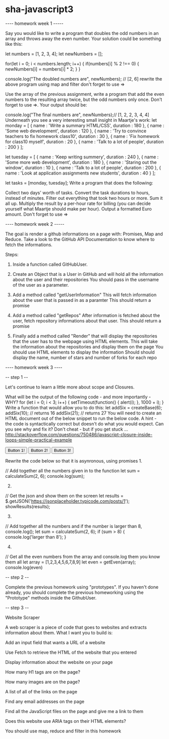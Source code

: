 # sha-javascript3

---- homework week 1 -----

Say you would like to write a program that doubles the odd numbers in an array and throws away the even number.
Your solution could be something like this:

let numbers = [1, 2, 3, 4];
let newNumbers = [];

for(let i = 0; i < numbers.length; i++) {
    if(numbers[i] % 2 !== 0) {
        newNumbers[i] = numbers[i] * 2;
    }
}

console.log("The doubled numbers are", newNumbers); // [2, 6]
rewrite the above program using map and filter don't forget to use =>

Use the array of the previous assignment, write a program that add the even numbers to the resulting array twice, but the odd numbers only once. Don't forget to use =>.
Your output should be:

console.log("The final numbers are", newNumbers);// [1, 2, 2, 3, 4, 4]
Underneath you see a very interesting small insight in Maartje's work:
let monday = [
        {
            name     : 'Write a summary HTML/CSS',
            duration : 180
        },
        {
            name     : 'Some web development',
            duration : 120
        },
        {
            name     : 'Try to convince teachers to fix homework class10',
            duration : 30
        },
        {
            name     : 'Fix homework for class10 myself',
            duration : 20
        },
        {
            name     : 'Talk to a lot of people',
            duration : 200
        }
    ];
 
let tuesday = [
        {
            name     : 'Keep writing summery',
            duration : 240
        },
        {
            name     : 'Some more web development',
            duration : 180
        },
        {
            name     : 'Staring out the window',
            duration  : 10
        },
        {
            name     : 'Talk to a lot of people',
            duration : 200
        },
        {
            name     : 'Look at application assignments new students',
            duration : 40
        }
    ];
     
let tasks = [monday, tuesday];
Write a program that does the following:

Collect two days' worth of tasks.
Convert the task durations to hours, instead of minutes.
Filter out everything that took two hours or more.
Sum it all up.
Multiply the result by a per-hour rate for billing (you can decide yourself what Maartje should make per hour).
Output a formatted Euro amount.
Don't forget to use =>


---- homework week 2 -----

The goal is render a github informations on a page with: Promises, Map and Reduce. Take a look to the GitHub API Documentation to know where to fetch the informations.

Steps:

1. Inside a function called GitHubUser.

2. Create an Object that is a User in GitHub and will hold all the information about the user and their repositories
You should pass in the username of the user as a parameter.

3. Add a method called "getUserInformation"
This will fetch information about the user that is passed in as a paramter
This should return a promise

4. Add a method called "getRepos"
After information is fetched about the user, fetch repository informations about that user.
This should return a promise

5. Finally add a method called "Render" that will display the repositories that the user has to the webpage using HTML elements.
This will take the information about the repositories and display them on the page
You should use HTML elements to display the information
Should should display the name, number of stars and number of forks for each repo

---- homework week 3 ----

-- step 1 --

Let's continue to learn a little more about scope and Closures.

What will be the output of the following code - and more importantly - WHY?
for (let i = 0; i < 3; i++) {
      setTimeout(function() { alert(i); }, 1000 + i);
}
Write a function that would allow you to do this:
let addSix = createBase(6);
addSix(10); // returns 16
addSix(21); // returns 27
You will need to create an HTML document out of the below snippet to run the below code. A hint - the code is syntactically correct but doesn't do what you would expect. Can you see why and fix it?
Don't cheat - but if you get stuck ... http://stackoverflow.com/questions/750486/javascript-closure-inside-loops-simple-practical-example

<button id="btn-0">Button 1!</button>
<button id="btn-1">Button 2!</button>
<button id="btn-2">Button 3!</button>

<script type="text/javascript">
    
    let prizes = ['A Unicorn!', 'A Hug!', 'Fresh Laundry!'];
    for (let btnNum = 0; btnNum < prizes.length; btnNum++) {
        // for each of our buttons, when the user clicks it...
        document.getElementById('btn-' + btnNum).onclick = function() {
            // tell her what she's won!
            alert(prizes[btnNum]);
        };
    }
</script>
Rewrite the code below so that it is asynronous, using promises
1.

// Add together all the numbers given in to the function
let sum = calculateSum(2, 6);
console.log(sum);

2.

// Get the json and show them on the screen
let results = $.getJSON('https://jsonplaceholder.typicode.com/posts/1');
showResults(results);

3.

// Add together all the numbers and if the number is larger than 8, console.log();
let sum = calculateSum(2, 6);
if (sum > 8) {
    console.log('larger than 8');
}

4.

// Get all the even numbers from the array and console.log them you know them all
let array = [1,2,3,4,5,6,7,8,9]
let even = getEven(array);
console.log(even)

-- step 2 --

Complete the previous homework using "prototypes". If you haven't done already, you should complete the previous homeworking using the "Prototype" methods inside the GithubUser. 

-- step 3 --

Website Scraper

A web scraper is a piece of code that goes to websites and extracts information about them. What I want you to build is:

Add an input field that wants a URL of a website

Use Fetch to retrieve the HTML of the website that you entered

Display information about the website on your page

How many H1 tags are on the page?

How many images are on the page?

A list of all of the links on the page

Find any email addresses on the page

Find all the JavaScript files on the page and give me a link to them

Does this website use ARIA tags on their HTML elements?

You should use map, reduce and filter in this homework
